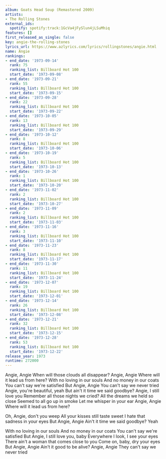 ```yaml
---
album: Goats Head Soup (Remastered 2009)
artists:
- The Rolling Stones
external_ids:
  spotify: spotify:track:1GcVa4jFySlun4jLSuMhiq
features: []
first_released_as_single: false
key: angie-the-rolling-stones
lyrics_url: https://www.azlyrics.com/lyrics/rollingstones/angie.html
name: Angie
rankings:
- end_date: '1973-09-14'
  rank: 75
  ranking_list: Billboard Hot 100
  start_date: '1973-09-08'
- end_date: '1973-09-21'
  rank: 55
  ranking_list: Billboard Hot 100
  start_date: '1973-09-15'
- end_date: '1973-09-28'
  rank: 22
  ranking_list: Billboard Hot 100
  start_date: '1973-09-22'
- end_date: '1973-10-05'
  rank: 13
  ranking_list: Billboard Hot 100
  start_date: '1973-09-29'
- end_date: '1973-10-12'
  rank: 8
  ranking_list: Billboard Hot 100
  start_date: '1973-10-06'
- end_date: '1973-10-19'
  rank: 5
  ranking_list: Billboard Hot 100
  start_date: '1973-10-13'
- end_date: '1973-10-26'
  rank: 1
  ranking_list: Billboard Hot 100
  start_date: '1973-10-20'
- end_date: '1973-11-02'
  rank: 2
  ranking_list: Billboard Hot 100
  start_date: '1973-10-27'
- end_date: '1973-11-09'
  rank: 2
  ranking_list: Billboard Hot 100
  start_date: '1973-11-03'
- end_date: '1973-11-16'
  rank: 3
  ranking_list: Billboard Hot 100
  start_date: '1973-11-10'
- end_date: '1973-11-23'
  rank: 8
  ranking_list: Billboard Hot 100
  start_date: '1973-11-17'
- end_date: '1973-11-30'
  rank: 11
  ranking_list: Billboard Hot 100
  start_date: '1973-11-24'
- end_date: '1973-12-07'
  rank: 19
  ranking_list: Billboard Hot 100
  start_date: '1973-12-01'
- end_date: '1973-12-14'
  rank: 26
  ranking_list: Billboard Hot 100
  start_date: '1973-12-08'
- end_date: '1973-12-21'
  rank: 32
  ranking_list: Billboard Hot 100
  start_date: '1973-12-15'
- end_date: '1973-12-28'
  rank: 53
  ranking_list: Billboard Hot 100
  start_date: '1973-12-22'
release_year: 1973
runtime: 272000
---
```

Angie, Angie
When will those clouds all disappear?
Angie, Angie
Where will it lead us from here?
With no loving in our souls
And no money in our coats
You can't say we're satisfied
But Angie, Angie
You can't say we never tried
Angie, you're beautiful, yeah
But ain't it time we said goodbye?
Angie, I still love you
Remember all those nights we cried?
All the dreams we held so close
Seemed to all go up in smoke
Let me whisper in your ear
Angie, Angie
Where will it lead us from here?

Oh, Angie, don't you weep
All your kisses still taste sweet
I hate that sadness in your eyes
But Angie, Angie
Ain't it time we said goodbye? Yeah

With no loving in our souls
And no money in our coats
You can't say we're satisfied
But Angie, I still love you, baby
Everywhere I look, I see your eyes
There ain't a woman that comes close to you
Come on, baby, dry your eyes
But Angie, Angie
Ain't it good to be alive?
Angie, Angie
They can't say we never tried
